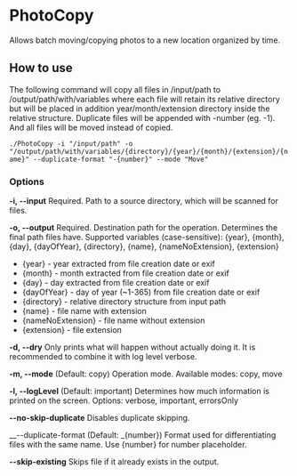 # PhotoCopy
 
Allows batch moving/copying photos to a new location organized by time.

## How to use

The following command will copy all files in /input/path to /output/path/with/variables
where each file will retain its relative directory but will be placed in addition year/month/extension directory inside the relative structure. Duplicate files will be appended with -number (eg. -1). And all files will be moved instead of copied.

`
./PhotoCopy -i "/input/path" -o "/output/path/with/variables/{directory}/{year}/{month}/{extension}/{name}" --duplicate-format "-{number}" --mode "Move"
`

### Options

__-i, --input__            Required. Path to a source directory, which will be scanned for files.

__-o, --output__          Required. Destination path for the operation. Determines the final path files have. Supported
                         variables (case-sensitive): {year}, {month}, {day}, {dayOfYear}, {directory}, {name},
                         {nameNoExtension}, {extension}

* {year} -  year extracted from file creation date or exif
* {month} - month extracted from file creation date or exif
* {day} - day extracted from file creation date or exif
* {dayOfYear} - day of year (~1-365) from file creation date or exif
* {directory} - relative directory structure from input path
* {name} - file name with extension
* {nameNoExtension} - file name without extension
* {extension} - file extension

__-d, --dry__              Only prints what will happen without actually doing it. It is recommended to combine it with
                         log level verbose.

__-m, --mode__             (Default: copy) Operation mode. Available modes: copy, move

__-l, --logLevel__         (Default: important) Determines how much information is printed on the screen. Options:
                         verbose, important, errorsOnly

__--no-skip-duplicate__    Disables duplicate skipping.

__--duplicate-format     (Default: _{number}) Format used for differentiating files with the same name. Use {number} for
                         number placeholder.

__--skip-existing__        Skips file if it already exists in the output.


